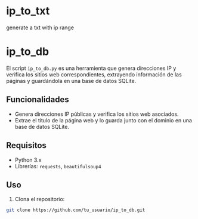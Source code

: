 # ip_to_txt
generate a txt with ip range

# ip_to_db

El script `ip_to_db.py` es una herramienta que genera direcciones IP y verifica los sitios web correspondientes, extrayendo información de las páginas y guardándola en una base de datos SQLite.

## Funcionalidades

- Genera direcciones IP públicas y verifica los sitios web asociados.
- Extrae el título de la página web y lo guarda junto con el dominio en una base de datos SQLite.

## Requisitos

- Python 3.x
- Librerías: `requests`, `beautifulsoup4`

## Uso

1. Clona el repositorio:

```bash
git clone https://github.com/tu_usuario/ip_to_db.git

